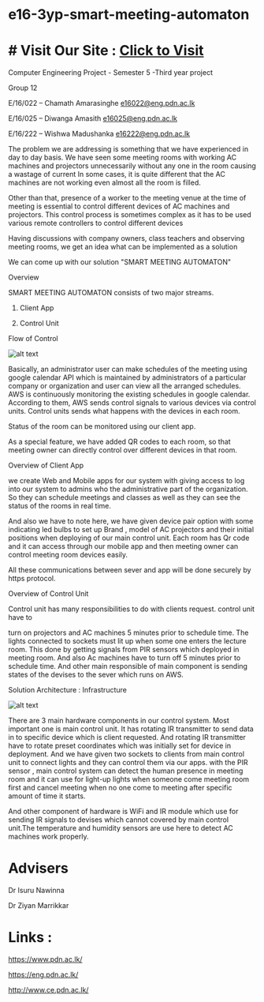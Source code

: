 # e16-3yp-smart-meeting-automaton
# # Visit Our Site : [Click to Visit](https://cepdnaclk.github.io/e16-3yp-smart-meeting-automaton/)


Computer Engineering Project - Semester 5 -Third year project

Group 12

E/16/022 – Chamath Amarasinghe e16022@eng.pdn.ac.lk

E/16/025 – Diwanga Amasith    e16025@eng.pdn.ac.lk

E/16/222 – Wishwa Madushanka   e16222@eng.pdn.ac.lk

 

The problem we are addressing is something that we have experienced in day to day basis. We have seen some meeting rooms with working AC machines and projectors unnecessarily without any one in the room causing a wastage of current In some cases, it is quite different that the AC machines are not working even almost all the room is filled.

Other than that, presence of a worker to the meeting venue at the time of meeting is essential to control different devices of AC machines and projectors. This control process is sometimes complex as it has to be used various remote controllers to control different devices

Having discussions with company owners, class teachers and observing meeting rooms, we get an idea what can be implemented as a solution

 

We can come up with our solution "SMART MEETING AUTOMATON"

 

 Overview

 

SMART MEETING AUTOMATON consists of two major streams.

 

1. Client App

2. Control Unit

 

 Flow of Control

![alt text](https://github.com/cepdnaclk/e16-3yp-smart-meeting-automaton/blob/main/images/1.JPG)
 

Basically, an administrator user can make schedules of the meeting using google calendar API which is maintained by administrators of a particular company or organization and user can view all the arranged schedules. AWS is continuously monitoring the existing schedules in google calendar. According to them, AWS sends control signals to various devices via control units. Control units sends what happens with the devices in each room.

Status of the room can be monitored using our client app.

As a special feature, we have added QR codes to each room, so that meeting owner can directly control over different devices in that room.

 

 

 Overview of Client App

 

we create Web and Mobile apps for our system with giving access to log into our system to admins who the administrative part of the organization. So they can schedule meetings and classes as well as they can see the status of the rooms in real time.

And also we have to note here, we have given device pair option with some indicating led bulbs to set up Brand , model of AC projectors and their initial positions when deploying of our main control unit. Each room has Qr code and it can access through our mobile app and then meeting owner can control meeting room devices easily. 

All these communications between sever and app will be done securely by https protocol.

 

 Overview of Control Unit

 

Control unit has many responsibilities to do with clients request. control unit have to

turn on projectors and AC machines 5 minutes prior to schedule time. The lights connected to sockets must lit up when some one enters the lecture room. This done by getting signals from PIR sensors which deployed in meeting room. And also Ac machines have to turn off  5 minutes prior to schedule time. And other main responsible of main component is sending states of the devises to the sever which runs on AWS.

 

 Solution Architecture : Infrastructure


![alt text](https://github.com/cepdnaclk/e16-3yp-smart-meeting-automaton/blob/main/images/2.JPG)

There are 3 main hardware components in our control system. Most important one is main control unit. It has rotating IR transmitter to send data in to specific device which is client requested. And rotating IR transmitter have to rotate preset coordinates which was initially set for device in deployment. And we have given two sockets to clients from main control unit to connect lights  and they can control them via our apps. with the PIR sensor , main control system can detect the human presence in meeting room and it can use for light-up lights when someone come meeting room first and cancel meeting when no one come to meeting after specific amount of time it starts.

And other component of hardware is WiFi and IR module which use for sending IR signals to devises which cannot covered by main control unit.The temperature and humidity sensors are use here to detect AC machines work properly.

 # Advisers
 
Dr Isuru Nawinna

Dr Ziyan Marrikkar

# Links :
https://www.pdn.ac.lk/

https://eng.pdn.ac.lk/

http://www.ce.pdn.ac.lk/



  

